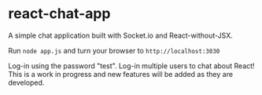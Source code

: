 # react-chat-app

A simple chat application built with Socket.io and React-without-JSX.

Run `node app.js` and turn your browser to `http://localhost:3030`

Log-in using the password "test". Log-in multiple users to chat about React!
This is a work in progress and new features will be added as they are developed.
